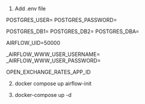 1. Add .env file

POSTGRES_USER=
POSTGRES_PASSWORD=

POSTGRES_DB1=
POSTGRES_DB2=
POSTGRES_DBA=

AIRFLOW_UID=50000

_AIRFLOW_WWW_USER_USERNAME=
_AIRFLOW_WWW_USER_PASSWORD=

OPEN_EXCHANGE_RATES_APP_ID
 
2. docker compose up airflow-init      

3. docker-compose up -d   
